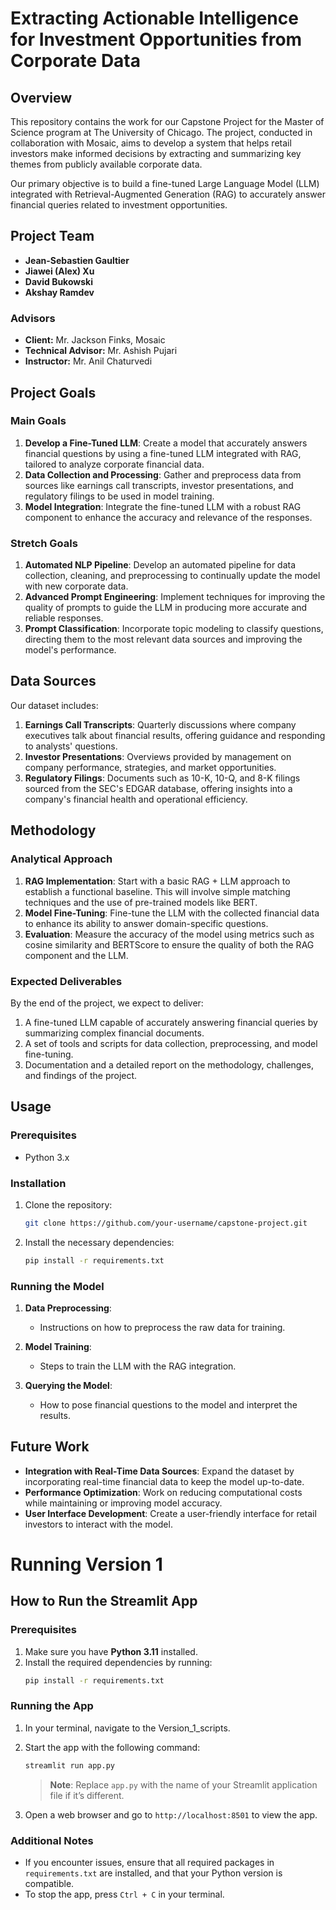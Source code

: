 # Extracting Actionable Intelligence for Investment Opportunities from Corporate Data

## Overview

This repository contains the work for our Capstone Project for the Master of Science program at The University of Chicago. The project, conducted in collaboration with Mosaic, aims to develop a system that helps retail investors make informed decisions by extracting and summarizing key themes from publicly available corporate data.

Our primary objective is to build a fine-tuned Large Language Model (LLM) integrated with Retrieval-Augmented Generation (RAG) to accurately answer financial queries related to investment opportunities.

## Project Team

- **Jean-Sebastien Gaultier**
- **Jiawei (Alex) Xu**
- **David Bukowski**
- **Akshay Ramdev**

### Advisors

- **Client:** Mr. Jackson Finks, Mosaic
- **Technical Advisor:** Mr. Ashish Pujari
- **Instructor:** Mr. Anil Chaturvedi

## Project Goals

### Main Goals

1. **Develop a Fine-Tuned LLM**: Create a model that accurately answers financial questions by using a fine-tuned LLM integrated with RAG, tailored to analyze corporate financial data.
2. **Data Collection and Processing**: Gather and preprocess data from sources like earnings call transcripts, investor presentations, and regulatory filings to be used in model training.
3. **Model Integration**: Integrate the fine-tuned LLM with a robust RAG component to enhance the accuracy and relevance of the responses.

### Stretch Goals

1. **Automated NLP Pipeline**: Develop an automated pipeline for data collection, cleaning, and preprocessing to continually update the model with new corporate data.
2. **Advanced Prompt Engineering**: Implement techniques for improving the quality of prompts to guide the LLM in producing more accurate and reliable responses.
3. **Prompt Classification**: Incorporate topic modeling to classify questions, directing them to the most relevant data sources and improving the model's performance.

## Data Sources

Our dataset includes:

1. **Earnings Call Transcripts**: Quarterly discussions where company executives talk about financial results, offering guidance and responding to analysts' questions.
2. **Investor Presentations**: Overviews provided by management on company performance, strategies, and market opportunities.
3. **Regulatory Filings**: Documents such as 10-K, 10-Q, and 8-K filings sourced from the SEC's EDGAR database, offering insights into a company's financial health and operational efficiency.

## Methodology

### Analytical Approach

1. **RAG Implementation**: Start with a basic RAG + LLM approach to establish a functional baseline. This will involve simple matching techniques and the use of pre-trained models like BERT.
2. **Model Fine-Tuning**: Fine-tune the LLM with the collected financial data to enhance its ability to answer domain-specific questions.
3. **Evaluation**: Measure the accuracy of the model using metrics such as cosine similarity and BERTScore to ensure the quality of both the RAG component and the LLM.

### Expected Deliverables

By the end of the project, we expect to deliver:

1. A fine-tuned LLM capable of accurately answering financial queries by summarizing complex financial documents.
2. A set of tools and scripts for data collection, preprocessing, and model fine-tuning.
3. Documentation and a detailed report on the methodology, challenges, and findings of the project.

## Usage

### Prerequisites

- Python 3.x

### Installation

1. Clone the repository:
   ```bash
   git clone https://github.com/your-username/capstone-project.git
   ```
2. Install the necessary dependencies:
   ```bash
   pip install -r requirements.txt
   ```

### Running the Model

1. **Data Preprocessing**:
   - Instructions on how to preprocess the raw data for training.

2. **Model Training**:
   - Steps to train the LLM with the RAG integration.

3. **Querying the Model**:
   - How to pose financial questions to the model and interpret the results.

## Future Work

- **Integration with Real-Time Data Sources**: Expand the dataset by incorporating real-time financial data to keep the model up-to-date.
- **Performance Optimization**: Work on reducing computational costs while maintaining or improving model accuracy.
- **User Interface Development**: Create a user-friendly interface for retail investors to interact with the model.


# Running Version 1

## How to Run the Streamlit App

### Prerequisites
1. Make sure you have **Python 3.11** installed.
2. Install the required dependencies by running:
   ```bash
   pip install -r requirements.txt
   ```

### Running the App
1. In your terminal, navigate to the Version_1_scripts.
2. Start the app with the following command:
   ```bash
   streamlit run app.py
   ```
   > **Note**: Replace `app.py` with the name of your Streamlit application file if it’s different.

3. Open a web browser and go to `http://localhost:8501` to view the app.

### Additional Notes
- If you encounter issues, ensure that all required packages in `requirements.txt` are installed, and that your Python version is compatible.
- To stop the app, press `Ctrl + C` in your terminal.

